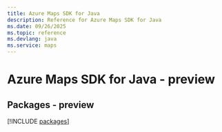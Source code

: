 ```yaml
---
title: Azure Maps SDK for Java
description: Reference for Azure Maps SDK for Java
ms.date: 09/26/2025
ms.topic: reference
ms.devlang: java
ms.service: maps
---
```

# Azure Maps SDK for Java - preview
## Packages - preview
[!INCLUDE [packages](maps-index.md)]